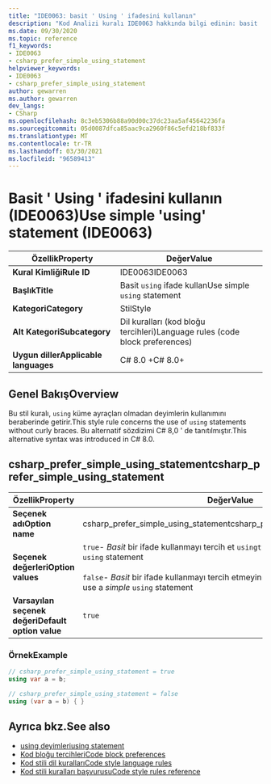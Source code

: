 ```yaml
---
title: "IDE0063: basit ' Using ' ifadesini kullanın"
description: "Kod Analizi kuralı IDE0063 hakkında bilgi edinin: basit ' Using ' ifadesini kullanın"
ms.date: 09/30/2020
ms.topic: reference
f1_keywords:
- IDE0063
- csharp_prefer_simple_using_statement
helpviewer_keywords:
- IDE0063
- csharp_prefer_simple_using_statement
author: gewarren
ms.author: gewarren
dev_langs:
- CSharp
ms.openlocfilehash: 8c3eb5306b88a90d00c37dc23aa5af45642236fa
ms.sourcegitcommit: 05d0087dfca85aac9ca2960f86c5efd218bf833f
ms.translationtype: MT
ms.contentlocale: tr-TR
ms.lasthandoff: 03/30/2021
ms.locfileid: "96589413"
---
```

# <a name="use-simple-using-statement-ide0063"></a><span data-ttu-id="7488a-103">Basit ' Using ' ifadesini kullanın (IDE0063)</span><span class="sxs-lookup"><span data-stu-id="7488a-103">Use simple 'using' statement (IDE0063)</span></span>

|<span data-ttu-id="7488a-104">Özellik</span><span class="sxs-lookup"><span data-stu-id="7488a-104">Property</span></span>|<span data-ttu-id="7488a-105">Değer</span><span class="sxs-lookup"><span data-stu-id="7488a-105">Value</span></span>|
|-|-|
| <span data-ttu-id="7488a-106">**Kural Kimliği**</span><span class="sxs-lookup"><span data-stu-id="7488a-106">**Rule ID**</span></span> | <span data-ttu-id="7488a-107">IDE0063</span><span class="sxs-lookup"><span data-stu-id="7488a-107">IDE0063</span></span> |
| <span data-ttu-id="7488a-108">**Başlık**</span><span class="sxs-lookup"><span data-stu-id="7488a-108">**Title**</span></span> | <span data-ttu-id="7488a-109">Basit `using` ifade kullan</span><span class="sxs-lookup"><span data-stu-id="7488a-109">Use simple `using` statement</span></span> |
| <span data-ttu-id="7488a-110">**Kategori**</span><span class="sxs-lookup"><span data-stu-id="7488a-110">**Category**</span></span> | <span data-ttu-id="7488a-111">Stil</span><span class="sxs-lookup"><span data-stu-id="7488a-111">Style</span></span> |
| <span data-ttu-id="7488a-112">**Alt Kategori**</span><span class="sxs-lookup"><span data-stu-id="7488a-112">**Subcategory**</span></span> | <span data-ttu-id="7488a-113">Dil kuralları (kod bloğu tercihleri)</span><span class="sxs-lookup"><span data-stu-id="7488a-113">Language rules (code block preferences)</span></span> |
| <span data-ttu-id="7488a-114">**Uygun diller**</span><span class="sxs-lookup"><span data-stu-id="7488a-114">**Applicable languages**</span></span> | <span data-ttu-id="7488a-115">C# 8.0 +</span><span class="sxs-lookup"><span data-stu-id="7488a-115">C# 8.0+</span></span> |

## <a name="overview"></a><span data-ttu-id="7488a-116">Genel Bakış</span><span class="sxs-lookup"><span data-stu-id="7488a-116">Overview</span></span>

<span data-ttu-id="7488a-117">Bu stil kuralı, `using` küme ayraçları olmadan deyimlerin kullanımını beraberinde getirir.</span><span class="sxs-lookup"><span data-stu-id="7488a-117">This style rule concerns the use of `using` statements without curly braces.</span></span> <span data-ttu-id="7488a-118">Bu alternatif sözdizimi C# 8,0 ' de tanıtılmıştır.</span><span class="sxs-lookup"><span data-stu-id="7488a-118">This alternative syntax was introduced in C# 8.0.</span></span>

## <a name="csharp_prefer_simple_using_statement"></a><span data-ttu-id="7488a-119">csharp_prefer_simple_using_statement</span><span class="sxs-lookup"><span data-stu-id="7488a-119">csharp_prefer_simple_using_statement</span></span>

|<span data-ttu-id="7488a-120">Özellik</span><span class="sxs-lookup"><span data-stu-id="7488a-120">Property</span></span>|<span data-ttu-id="7488a-121">Değer</span><span class="sxs-lookup"><span data-stu-id="7488a-121">Value</span></span>|
|-|-|
| <span data-ttu-id="7488a-122">**Seçenek adı**</span><span class="sxs-lookup"><span data-stu-id="7488a-122">**Option name**</span></span> | <span data-ttu-id="7488a-123">csharp_prefer_simple_using_statement</span><span class="sxs-lookup"><span data-stu-id="7488a-123">csharp_prefer_simple_using_statement</span></span>
| <span data-ttu-id="7488a-124">**Seçenek değerleri**</span><span class="sxs-lookup"><span data-stu-id="7488a-124">**Option values**</span></span> | <span data-ttu-id="7488a-125">`true`- *Basit* bir ifade kullanmayı tercih et `using`</span><span class="sxs-lookup"><span data-stu-id="7488a-125">`true` - Prefer to use a *simple* `using` statement</span></span><br /><br /><span data-ttu-id="7488a-126">`false`- *Basit* bir ifade kullanmayı tercih etmeyin `using`</span><span class="sxs-lookup"><span data-stu-id="7488a-126">`false` - Don't prefer to use a *simple* `using` statement</span></span> |
| <span data-ttu-id="7488a-127">**Varsayılan seçenek değeri**</span><span class="sxs-lookup"><span data-stu-id="7488a-127">**Default option value**</span></span> | `true` |

### <a name="example"></a><span data-ttu-id="7488a-128">Örnek</span><span class="sxs-lookup"><span data-stu-id="7488a-128">Example</span></span>

```csharp
// csharp_prefer_simple_using_statement = true
using var a = b;

// csharp_prefer_simple_using_statement = false
using (var a = b) { }
```

## <a name="see-also"></a><span data-ttu-id="7488a-129">Ayrıca bkz.</span><span class="sxs-lookup"><span data-stu-id="7488a-129">See also</span></span>

- [<span data-ttu-id="7488a-130">using deyimleri</span><span class="sxs-lookup"><span data-stu-id="7488a-130">using statement</span></span>](../../../csharp/language-reference/keywords/using-statement.md)
- [<span data-ttu-id="7488a-131">Kod bloğu tercihleri</span><span class="sxs-lookup"><span data-stu-id="7488a-131">Code block preferences</span></span>](code-block-preferences.md)
- [<span data-ttu-id="7488a-132">Kod stili dil kuralları</span><span class="sxs-lookup"><span data-stu-id="7488a-132">Code style language rules</span></span>](language-rules.md)
- [<span data-ttu-id="7488a-133">Kod stili kuralları başvurusu</span><span class="sxs-lookup"><span data-stu-id="7488a-133">Code style rules reference</span></span>](index.md)
